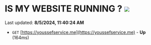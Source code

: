 # IS MY WEBSITE RUNNING ? [![](https://img.shields.io/static/v1?label=Sponsor&message=%E2%9D%A4&logo=GitHub&color=%23fe8e86)](https://github.com/sponsors/Youssef-Lehmam)

Last updated: **8/5/2024, 11:40:24 AM**

- `GET` [https://youssefservice.me](https://youssefservice.me) - **Up** (164ms)
